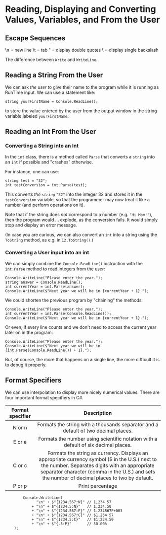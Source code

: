# Reading, Displaying and Converting Values, Variables, and From the  User

## Escape Sequences

\n = new line
\t = tab
" = display double quotes
\ = display single backslash

The difference between `Write` and `WriteLine`.

## Reading a String From the User

We can ask _the user_ to give their name to the program while it is running as RunTime input. 
We can use a statement like:

~~~~~~~{.cs}
string yourFirstName = Console.ReadLine();
~~~~~~~

to store the value entered by the user from the output window in the string variable labeled `yourFirstName`.


## Reading an Int From the User

### Converting a String into an Int

In the `int` class, there is a method called `Parse` that converts a `string` into an `int` if possible and "crashes" otherwise.

For instance, one can use:

```{.cs}
string test = "32";
int testConversion = int.Parse(test);
```

This converts _the `string`_ `"32"` into the integer 32 and stores it in the `testConversion` variable, so that the programmer may now treat it like a number (and perform operations on it).

Note that if the string does _not_ correspond to a number (e.g. `"Hi Mom!"`), then the program would … explode, as the conversion fails. It would simply stop and display an error message.

(In case you are curious, we can also convert an `int` into a string using the `ToString` method, as e.g. in `12.ToString()`.)

### Converting a User input into an int

We can simply combine the `Console.ReadLine()` instruction with the `int.Parse` method to read integers from the user:

```{.cs}
Console.WriteLine("Please enter the year.");
string answer = Console.ReadLine();
int currentYear = int.Parse(answer);
Console.WriteLine($"Next year we will be in {currentYear + 1}.");
```

We could shorten the previous program by "chaining" the methods:

```{.cs}
Console.WriteLine("Please enter the year.");
int currentYear = int.Parse(Console.ReadLine());
Console.WriteLine($"Next year we will be in {currentYear + 1}.");
```

Or even, if every line counts and we don't need to access the current year later on in the program:

```{.cs}
Console.WriteLine("Please enter the year.");
Console.WriteLine($"Next year we will be in {int.Parse(Console.ReadLine()) + 1}.");
```

But, of course, the more that happens on a single line, the more difficult it is to debug it properly.
 

## Format Specifiers

We can use interpolation to display more nicely numerical values.
There are four important format specifiers in C#.

Format specifier | Description
:--: | :---------: 
N or n | Formats the string with a thousands separator and a default of two decimal places.
E or e | Formats the number using scientific notation with a default of six decimal places.
C or c | Formats the string as currency. Displays an appropriate currency symbol ($ in the U.S.) next to the number. Separates digits with an appropriate separator character (comma in the U.S.) and sets the number of decimal places to two by default.
P or p | Print percentage

<!--
cf. Fig. 4.13
-->

~~~~~~~{.cs}
        Console.WriteLine(
              "\n" + $"{1234.567:N}" // 1,234.57
            + "\n" + $"{1234.5:N}"   // 1,234.50
            + "\n" + $"{1234.567:E}" // 1.234567E+003
            + "\n" + $"{1234.567:C}" // $1,234.57
            + "\n" + $"{1234.5:C}"   // $1,234.50
            + "\n" + $"{.5:P}"       // 50.00%
    );
~~~~~~~
